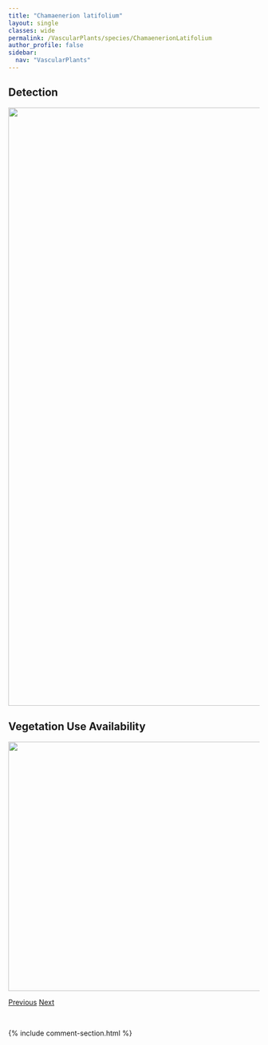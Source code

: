 ```yaml
---
title: "Chamaenerion latifolium"
layout: single
classes: wide
permalink: /VascularPlants/species/ChamaenerionLatifolium
author_profile: false
sidebar:
  nav: "VascularPlants"
---
```


<h2>Detection</h2>

<a href="https://drive.google.com/uc?export=view&id=1pQogjlmACcFaOxt-Cgm1ppr1oAM6Tdjm">
<img src="https://drive.google.com/uc?export=view&id=1pQogjlmACcFaOxt-Cgm1ppr1oAM6Tdjm" height = "1200" width = "800">
</a>


<h2>Vegetation Use Availability</h2>

<a href="https://drive.google.com/uc?export=view&id=18UbtheLQn4vkp1ZlzAyK980TJmBTLNFt">
<img src="https://drive.google.com/uc?export=view&id=18UbtheLQn4vkp1ZlzAyK980TJmBTLNFt" height = "500" width = "1000">
</a>


<a href="/DevelopmentWebsite/VascularPlants/species/ChamaenerionAngustifolium" class="pagination--pager" title="Fireweed">Previous</a> <a href="/DevelopmentWebsite/VascularPlants/species/ChamaerhodosErecta" class="pagination--pager" title="Chamaerhodos erecta">Next</a>

<p>&nbsp;</p>

{% include comment-section.html %}

